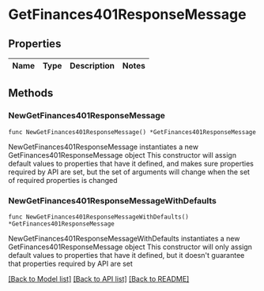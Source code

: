 # GetFinances401ResponseMessage

## Properties

Name | Type | Description | Notes
------------ | ------------- | ------------- | -------------

## Methods

### NewGetFinances401ResponseMessage

`func NewGetFinances401ResponseMessage() *GetFinances401ResponseMessage`

NewGetFinances401ResponseMessage instantiates a new GetFinances401ResponseMessage object
This constructor will assign default values to properties that have it defined,
and makes sure properties required by API are set, but the set of arguments
will change when the set of required properties is changed

### NewGetFinances401ResponseMessageWithDefaults

`func NewGetFinances401ResponseMessageWithDefaults() *GetFinances401ResponseMessage`

NewGetFinances401ResponseMessageWithDefaults instantiates a new GetFinances401ResponseMessage object
This constructor will only assign default values to properties that have it defined,
but it doesn't guarantee that properties required by API are set


[[Back to Model list]](../README.md#documentation-for-models) [[Back to API list]](../README.md#documentation-for-api-endpoints) [[Back to README]](../README.md)


